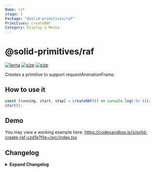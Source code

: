 ```yaml
---
Name: raf
stage: 3
Package: "@solid-primitives/raf"
Primitives: createRAF
Category: Display & Media
---
```


# @solid-primitives/raf

[![lerna](https://img.shields.io/badge/maintained%20with-lerna-cc00ff.svg)](https://lerna.js.org/)
[![size](https://img.shields.io/bundlephobia/minzip/@solid-primitives/raf)](https://bundlephobia.com/package/@solid-primitives/raf)
[![size](https://img.shields.io/npm/v/@solid-primitives/raf)](https://www.npmjs.com/package/@solid-primitives/raf)

Creates a primitive to support requestAnimationFrame.

## How to use it

```ts
const [running, start, stop] = createRAF(() => console.log('hi')));
start();
```

## Demo

You may view a working example here: https://codesandbox.io/s/solid-create-raf-czd1e?file=/src/index.tsx

## Changelog

<details>
<summary><b>Expand Changelog</b></summary>

0.0.100

Initial release ported from https://github.com/microcipcip/vue-use-kit/blob/master/src/functions/useRafFn/useRafFn.ts.

1.0.4

Released official version with CJS support.

</details>
